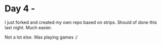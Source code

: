 # Day 4 -

I just forked and created my own repo based on strips.
Should of done this last night.
Much easier.


Not a lot else.
Was playing games :/
